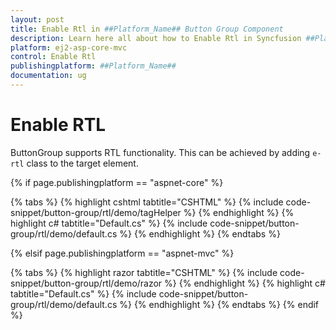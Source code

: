 ```yaml
---
layout: post
title: Enable Rtl in ##Platform_Name## Button Group Component
description: Learn here all about how to Enable Rtl in Syncfusion ##Platform_Name## Button Group component of Syncfusion Essential JS 2 and more.
platform: ej2-asp-core-mvc
control: Enable Rtl
publishingplatform: ##Platform_Name##
documentation: ug
---
```



# Enable RTL

ButtonGroup supports RTL functionality. This can be achieved by adding `e-rtl` class to the target element.

{% if page.publishingplatform == "aspnet-core" %}

{% tabs %}
{% highlight cshtml tabtitle="CSHTML" %}
{% include code-snippet/button-group/rtl/demo/tagHelper %}
{% endhighlight %}
{% highlight c# tabtitle="Default.cs" %}
{% include code-snippet/button-group/rtl/demo/default.cs %}
{% endhighlight %}
{% endtabs %}

{% elsif page.publishingplatform == "aspnet-mvc" %}

{% tabs %}
{% highlight razor tabtitle="CSHTML" %}
{% include code-snippet/button-group/rtl/demo/razor %}
{% endhighlight %}
{% highlight c# tabtitle="Default.cs" %}
{% include code-snippet/button-group/rtl/demo/default.cs %}
{% endhighlight %}
{% endtabs %}
{% endif %}


